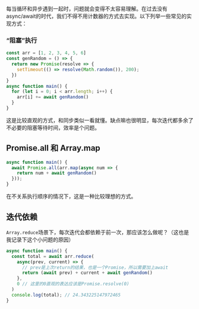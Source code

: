 <!-- JavaScript里循环与异步相遇的几种情况 -->
<!-- 2022-10-12 -->
每当循环和异步遇到一起时，问题就会变得不太容易理解。在过去没有async/await的时代，我们不得不用计数器的方式去实现。以下列举一些常见的实现方式：

### “阻塞”执行
```ts
const arr = [1, 2, 3, 4, 5, 6]
const genRandom = () => {
  return new Promise(resolve => {
    setTimeout(() => resolve(Math.random()), 200);
  })
}
async function main() {
  for (let i = 0; i < arr.length; i++) {
    arr[i] += await genRandom()
  }
}
```
这是比较直观的方式，和同步类似一看就懂。缺点嘛也很明显，每次迭代都多余了不必要的阻塞等待时间，效率是个问题。

## Promise.all 和 Array.map
```ts
async function main() {
  await Promise.all(arr.map(async num => {
    return num + await genRandom()
  }));
}
```
在不关系执行顺序的情况下，这是一种比较理想的方式。

## 迭代依赖
`Array.reduce`场景下，每次迭代会都依赖于前一次，那应该怎么做呢？（这也是我记录下这个小问题的原因）
```ts
async function main() {
  const total = await arr.reduce(
    async(prev, current) => {
      // prev是上次return的结果，也是一个Promise，所以需要加上await
      return (await prev) + current + await genRandom()
    },
    0 // 这里的0直观的表达应该是Promise.resolve(0)
  ) 
  console.log(total); // 24.343225147972465
}
```